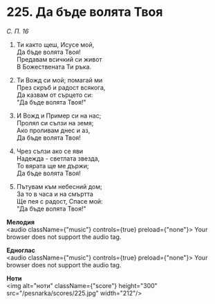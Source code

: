 # 225. Да бъде волята Твоя

_С. П. 16_

1. Ти както щеш, Исусе мой,  
Да бъде волята Твоя!  
Предавам всичкий си живот  
В Божествената Ти ръка.  

2. Ти Вожд си мой; помагай ми  
През скръб и радост всякога,  
Да казвам от сърцето си:  
"Да бъде волята Твоя!"

3. И Вожд и Пример си на нас;  
Пролял си сълзи на земя;  
Ако проливам днес и аз,  
Да бъде волята Твоя!

4. Чрез сълзи ако се яви  
Надежда - светлата звезда,  
То вярата ще ме държи;  
Да бъде волята Твоя!

5. Пътувам към небесний дом;  
За то в часа и на смъртта  
Ще пея с радост, Спасе мой:  
"Да бъде волята Твоя!"

**Мелодия**  
<audio className={"music"} controls={true} preload={"none"}>
    <source src="/pesnarka/mp3/225.mp3" type="audio/mpeg"/>
    Your browser does not support the audio tag.
</audio>

**Едноглас**  
<audio className={"music"} controls={true} preload={"none"}>
    <source src="/pesnarka/transp/225.mp3" type="audio/mpeg"/>
    Your browser does not support the audio tag.
</audio>

**Ноти**  
<img alt="ноти" className={"score"} height="300" src="/pesnarka/scores/225.jpg" width="212"/>
